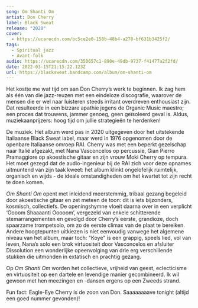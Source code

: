 ```yaml
---
song: Om Shanti Om
artist: Don Cherry
label: Black Sweat
release: "2020"
cover:
  - https://ucarecdn.com/bc5ce2e0-158b-48b4-a278-bf631b3425f2/
tags:
  - Spiritual jazz
  - Avant-folk
audio: https://ucarecdn.com/350657c1-890e-49db-9737-f41477a2f2fd/
date: 2022-03-15T21:15:22.123Z
url: https://blacksweat.bandcamp.com/album/om-shanti-om
---
```

Het kostte me wat tijd om aan Don Cherry’s werk te beginnen. Ik zag hem als één van die jazz-reuzen met een eindeloze discografie, waarover de mensen die er wel naar luisteren steeds irritant overdreven enthousiast zijn. Dat resulteerde in een bizzare apathie jegens de Organic Music maestro; een proces dat trouwens, jammer genoeg, geen geïsoleerd geval is. Aldus, muziekaanprijzers: hoog tijd om jullie strategieën te herdenken!

De muziek. Het album werd pas in 2020 uitgegeven door het uitstekende Italiaanse Black Sweat label, maar werd in 1976 opgenomen door de openbare Italiaanse omroep RAI. Cherry was met een beperkt gezelschap naar Italië afgezakt, met Nana Vasconcelos op percussie, Gian Pierro Pramaggiore op akoestische gitaar en zijn vrouw Moki Cherry op tempura. Het moet gezegd dat de audio-ingenieur bij de RAI zich voor deze opnames uitmuntend van zijn taak kweet: het album klinkt ongelofelijk ruimtelijk, organisch en wijds - de ideale omstandigheden om het kwartet tot zijn recht te doen komen.

*Om Shanti Om* opent met inleidend meerstemmig, tribaal gezang begeleid door akoestische gitaar en zet meteen de toon: dit is iets bijzonders, kosmisch, collectiefs. De openingshymne vloeit daarna over in een verplicht ‘Oooom Shaaaanti Ooooom’, vergezeld van enkele schitterende stemarrangementen en gevolgd door Cherry’s eerste, grandioze, doch spaarzame trompetsolo, om zo de eerste climax van de plaat te bereiken. Andere hoogtepunten uitkiezen is niet eenvoudig vanwege het algemene niveau van het album, maar toch: "Koye" is een grappig, speels lied, vol van leven, Nana’s solo een brok virtuositeit door Vasconcelos en afsluiter Dissolution een wonderlijke opeenvolging van drie erg verschillende stukken die uitmonden in extatisch en prachtig gezang.

Op *Om Shanti Om* worden het collectieve, vrijheid van geest, eclecticisme en virtuositeit op een dartele en levendige manier gecombineerd. Ik wil gewoon met hen meezingen en -dansen ergens op een Zweeds strand.

Fun fact: Eagle-Eye Cherry is de zoon van Don. Saaaaaaaave tonight (altijd een goed nummer gevonden)!